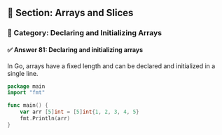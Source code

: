 ## 📘 Section: Arrays and Slices  
### 🔹 Category: Declaring and Initializing Arrays  
#### ✅ Answer 81: Declaring and initializing arrays

In Go, arrays have a fixed length and can be declared and initialized in a single line.

```go
package main
import "fmt"

func main() {
    var arr [5]int = [5]int{1, 2, 3, 4, 5}
    fmt.Println(arr)
}
```
